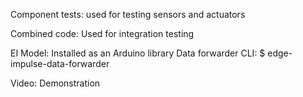 Component tests: used for testing sensors and actuators 

Combined code: Used for integration testing 

EI Model: Installed as an Arduino library
  Data forwarder CLI: $ edge-impulse-data-forwarder

Video: Demonstration
